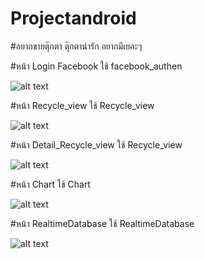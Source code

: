# Projectandroid
#อยากขายตุ๊กตา ตุ๊กตาน่ารัก อยากมีเยอะๆ

#หน้า Login Facebook ใช้ facebook_authen

![alt text](https://s3-ap-southeast-1.amazonaws.com/img-in-th/0fa3a5b96f983bb68b19cc96142013ca.png)

#หน้า Recycle_view ใช้ Recycle_view

![alt text](https://s3-ap-southeast-1.amazonaws.com/img-in-th/a261524ec696c43549f7b074212d445e.png)

#หน้า Detail_Recycle_view ใช้ Recycle_view

![alt text](https://s3-ap-southeast-1.amazonaws.com/img-in-th/d33d787e0cc44b88c77a24af6dc203eb.png)

#หน้า Chart ใช้ Chart

![alt text](https://s3-ap-southeast-1.amazonaws.com/img-in-th/ec4e0d84677e76fe0cc2e6475d4f5f20.png)

#หน้า RealtimeDatabase ใช้ RealtimeDatabase

![alt text](https://s3-ap-southeast-1.amazonaws.com/img-in-th/cfde6c8c8a43016b3035c115e1ed3a18.png)
